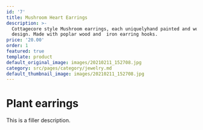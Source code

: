 ```yaml
---
id: '7'
title: Mushroom Heart Earrings
description: >-
  Cottagecore style Mushroom earrings, each uniquelyhand painted and wood burned
  design. Made with poplar wood and  iron earring hooks.
price: '20.00'
order: 1
featured: true
template: product
default_original_image: images/20210211_152708.jpg
category: src/pages/category/jewelry.md
default_thumbnail_image: images/20210211_152708.jpg
---
```

# Plant earrings

This is a filler description.
